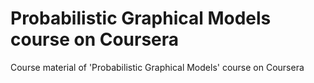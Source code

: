 # Probabilistic Graphical Models course on Coursera
Course material of 'Probabilistic Graphical Models' course on Coursera
